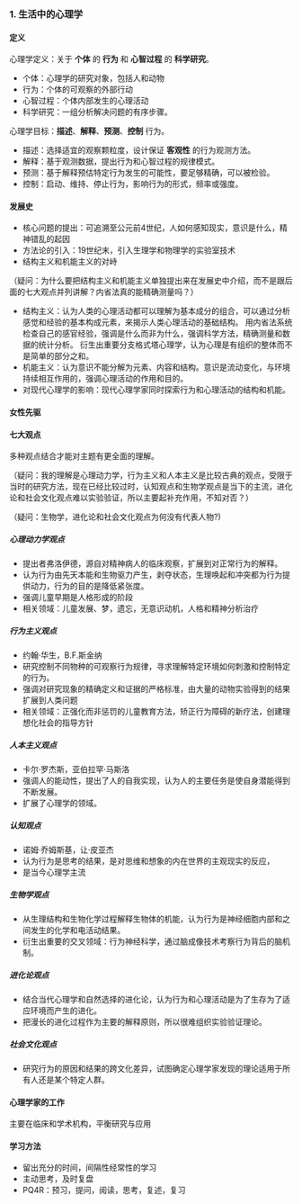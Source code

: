 ### 1. 生活中的心理学
#### 定义
心理学定义：关于 **个体** 的 **行为** 和 **心智过程** 的 **科学研究**。
* 个体：心理学的研究对象，包括人和动物
* 行为：个体的可观察的外部行动
* 心智过程：个体内部发生的心理活动
* 科学研究：一组分析解决问题的有序步骤。

心理学目标：**描述**、**解释**、**预测**、**控制** 行为。
* 描述：选择适宜的观察颗粒度，设计保证 **客观性** 的行为观测方法。
* 解释：基于观测数据，提出行为和心智过程的规律模式。
* 预测：基于解释预估特定行为发生的可能性，要足够精确，可以被检验。
* 控制：启动、维持、停止行为，影响行为的形式，频率或强度。
#### 发展史
* 核心问题的提出：可追溯至公元前4世纪，人如何感知现实，意识是什么，精神错乱的起因
* 方法论的引入：19世纪末，引入生理学和物理学的实验室技术
* 结构主义和机能主义的对峙

（疑问：为什么要把结构主义和机能主义单独提出来在发展史中介绍，而不是跟后面的七大观点并列讲解？内省法真的能精确测量吗？）
  * 结构主义：认为人类的心理活动都可以理解为基本成分的组合，可以通过分析感觉和经验的基本构成元素，来揭示人类心理活动的基础结构。
    用内省法系统检查自己的感官经验，强调是什么而非为什么，强调科学方法，精确测量和数据的统计分析。
    衍生出重要分支格式塔心理学，认为心理是有组织的整体而不是简单的部分之和。
  * 机能主义：认为意识不能分解为元素、内容和结构。意识是流动变化，与环境持续相互作用的，强调心理活动的作用和目的。
  * 对现代心理学的影响：现代心理学家同时探索行为和心理活动的结构和机能。
#### 女性先驱

#### 七大观点
多种观点结合才能对主题有更全面的理解。

（疑问：我的理解是心理动力学，行为主义和人本主义是比较古典的观点，受限于当时的研究方法，现在已经比较过时，认知观点和生物学观点是当下的主流，进化论和社会文化观点难以实验验证，所以主要起补充作用，不知对否？）

（疑问：生物学，进化论和社会文化观点为何没有代表人物?)

##### 心理动力学观点
* 提出者弗洛伊德，源自对精神病人的临床观察，扩展到对正常行为的解释。
* 认为行为由先天本能和生物驱力产生，剥夺状态，生理唤起和冲突都为行为提供动力，行为的目的是降低紧张度。
* 强调儿童早期是人格形成的阶段
* 相关领域：儿童发展、梦，遗忘，无意识动机，人格和精神分析治疗
##### 行为主义观点
* 约翰·华生，B.F.斯金纳
* 研究控制不同物种的可观察行为规律，寻求理解特定环境如何刺激和控制特定的行为。
* 强调对研究现象的精确定义和证据的严格标准，由大量的动物实验得到的结果扩展到人类问题
* 相关领域：正强化而非惩罚的儿童教育方法，矫正行为障碍的新疗法，创建理想化社会的指导方针
##### 人本主义观点
* 卡尔·罗杰斯，亚伯拉罕·马斯洛
* 强调人的能动性，提出了人的自我实现，认为人的主要任务是使自身潜能得到不断发展。
* 扩展了心理学的领域。
##### 认知观点
* 诺姆·乔姆斯基，让·皮亚杰
* 认为行为是思考的结果，是对思维和想象的内在世界的主观现实的反应，
* 是当今心理学主流
##### 生物学观点
* 从生理结构和生物化学过程解释生物体的机能，认为行为是神经细胞内部和之间发生的化学和电活动结果。
* 衍生出重要的交叉领域：行为神经科学，通过脑成像技术考察行为背后的脑机制。
##### 进化论观点
* 结合当代心理学和自然选择的进化论，认为行为和心理活动是为了生存为了适应环境而产生的进化。
* 把漫长的进化过程作为主要的解释原则，所以很难组织实验验证理论。
##### 社会文化观点
* 研究行为的原因和结果的跨文化差异，试图确定心理学家发现的理论适用于所有人还是某个特定人群。
#### 心理学家的工作
主要在临床和学术机构，平衡研究与应用
#### 学习方法
* 留出充分的时间，间隔性经常性的学习
* 主动思考，及时复盘
* PQ4R：预习，提问，阅读，思考，复述，复习
